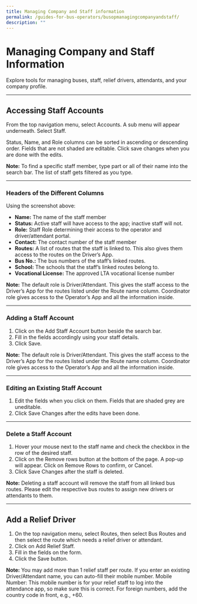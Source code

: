 ```yaml
---
title: Managing Company and Staff information
permalink: /guides-for-bus-operators/busopmanagingcompanyandstaff/
description: ""
---
```

# Managing Company and Staff Information

Explore tools for managing buses, staff, relief drivers, attendants, and your company profile.


---
## Accessing Staff Accounts

From the top navigation menu, select Accounts. A sub menu will appear underneath. Select Staff.

Status, Name, and Role columns can be sorted in ascending or descending order. Fields that are not shaded are editable. Click save changes when you are done with the edits.

**Note:** To find a specific staff member, type part or all of their name into the search bar. The list of staff gets filtered as you type.


---
### Headers of the Different Columns

Using the screenshot above:

- **Name:** The name of the staff member
- **Status:** Active staff will have access to the app; inactive staff will not.
- **Role:** Staff Role determining their access to the operator and driver/attendant portal.
- **Contact:** The contact number of the staff member
- **Routes:** A list of routes that the staff is linked to. This also gives them access to the routes on the Driver’s App.
- **Bus No.:** The bus numbers of the staff’s linked routes.
- **School:** The schools that the staff’s linked routes belong to.
- **Vocational License:** The approved LTA vocational license number

**Note:** The default role is Driver/Attendant. This gives the staff access to the Driver’s App for the routes listed under the Route name column. Coordinator role gives access to the Operator’s App and all the information inside.


---
### Adding a Staff Account

1. Click on the Add Staff Account button beside the search bar.
2. Fill in the fields accordingly using your staff details.
3. Click Save.

**Note:** The default role is Driver/Attendant. This gives the staff access to the Driver’s App for the routes listed under the Route name column. Coordinator role gives access to the Operator’s App and all the information inside.


---
### Editing an Existing Staff Account

1. Edit the fields when you click on them. Fields that are shaded grey are uneditable.
2. Click Save Changes after the edits have been done.


---
### Delete a Staff Account

1. Hover your mouse next to the staff name and check the checkbox in the row of the desired staff.
2. Click on the Remove rows button at the bottom of the page. A pop-up will appear. Click on Remove Rows to confirm, or Cancel.
3. Click Save Changes after the staff is deleted.

**Note:** Deleting a staff account will remove the staff from all linked bus routes. Please edit the respective bus routes to assign new drivers or attendants to them.


---
## Add a Relief Driver

1. On the top navigation menu, select Routes, then select Bus Routes and then select the route which needs a relief driver or attendant.
2. Click on Add Relief Staff.
3. Fill in the fields on the form.
4. Click the Save button.

**Note:** You may add more than 1 relief staff per route. If you enter an existing Driver/Attendant name, you can auto-fill their mobile number. Mobile Number: This mobile number is for your relief staff to log into the attendance app, so make sure this is correct. For foreign numbers, add the country code in front, e.g., +60.
